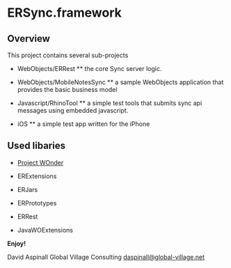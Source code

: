 ERSync.framework
=====================

Overview
--------

This project contains several sub-projects

* WebObjects/ERRest
** the core Sync server logic. 

* WebObjects/MobileNotesSync
** a sample WebObjects application that provides the basic business model

* Javascript/RhinoTool
** a simple test tools that submits sync api messages using embedded javascript.  

* iOS
** a simple test app written for the iPhone


Used libaries
-------------
* [Project WOnder](http://projectwonder.blogspot.com/)

* ERExtensions
* ERJars
* ERPrototypes
* ERRest
* JavaWOExtensions

 
 
**Enjoy!**

David Aspinall
Global Village Consulting
daspinall@global-village.net